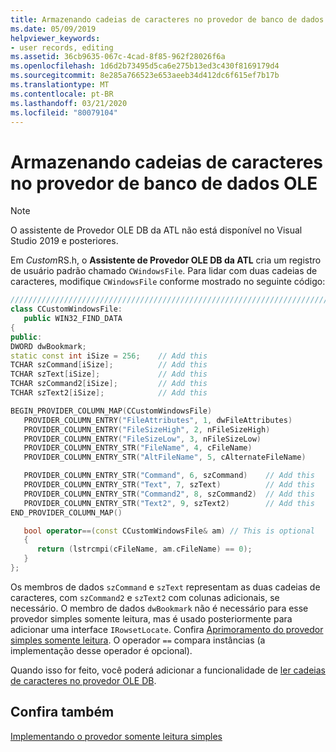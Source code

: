 ```yaml
---
title: Armazenando cadeias de caracteres no provedor de banco de dados OLE
ms.date: 05/09/2019
helpviewer_keywords:
- user records, editing
ms.assetid: 36cb9635-067c-4cad-8f85-962f28026f6a
ms.openlocfilehash: 1d6d2b73495d5ca6e275b13ed3c430f8169179d4
ms.sourcegitcommit: 8e285a766523e653aeeb34d412dc6f615ef7b17b
ms.translationtype: MT
ms.contentlocale: pt-BR
ms.lasthandoff: 03/21/2020
ms.locfileid: "80079104"
---
```

# <a name="storing-strings-in-the-ole-db-provider"></a>Armazenando cadeias de caracteres no provedor de banco de dados OLE

> [!NOTE]
> O assistente de Provedor OLE DB da ATL não está disponível no Visual Studio 2019 e posteriores.

Em *Custom*RS.h, o **Assistente de Provedor OLE DB da ATL** cria um registro de usuário padrão chamado `CWindowsFile`. Para lidar com duas cadeias de caracteres, modifique `CWindowsFile` conforme mostrado no seguinte código:

```cpp
////////////////////////////////////////////////////////////////////////
class CCustomWindowsFile:
   public WIN32_FIND_DATA
{
public:
DWORD dwBookmark;
static const int iSize = 256;    // Add this
TCHAR szCommand[iSize];          // Add this
TCHAR szText[iSize];             // Add this
TCHAR szCommand2[iSize];         // Add this
TCHAR szText2[iSize];            // Add this

BEGIN_PROVIDER_COLUMN_MAP(CCustomWindowsFile)
   PROVIDER_COLUMN_ENTRY("FileAttributes", 1, dwFileAttributes)
   PROVIDER_COLUMN_ENTRY("FileSizeHigh", 2, nFileSizeHigh)
   PROVIDER_COLUMN_ENTRY("FileSizeLow", 3, nFileSizeLow)
   PROVIDER_COLUMN_ENTRY_STR("FileName", 4, cFileName)
   PROVIDER_COLUMN_ENTRY_STR("AltFileName", 5, cAlternateFileName)

   PROVIDER_COLUMN_ENTRY_STR("Command", 6, szCommand)    // Add this
   PROVIDER_COLUMN_ENTRY_STR("Text", 7, szText)          // Add this
   PROVIDER_COLUMN_ENTRY_STR("Command2", 8, szCommand2)  // Add this
   PROVIDER_COLUMN_ENTRY_STR("Text2", 9, szText2)        // Add this
END_PROVIDER_COLUMN_MAP()

   bool operator==(const CCustomWindowsFile& am) // This is optional
   {
      return (lstrcmpi(cFileName, am.cFileName) == 0);
   }
};
```

Os membros de dados `szCommand` e `szText` representam as duas cadeias de caracteres, com `szCommand2` e `szText2` com colunas adicionais, se necessário. O membro de dados `dwBookmark` não é necessário para esse provedor simples somente leitura, mas é usado posteriormente para adicionar uma interface `IRowsetLocate`. Confira [Aprimoramento do provedor simples somente leitura](../../data/oledb/enhancing-the-simple-read-only-provider.md). O operador `==` compara instâncias (a implementação desse operador é opcional).

Quando isso for feito, você poderá adicionar a funcionalidade de [ler cadeias de caracteres no provedor OLE DB](../../data/oledb/reading-strings-into-the-ole-db-provider.md).

## <a name="see-also"></a>Confira também

[Implementando o provedor somente leitura simples](../../data/oledb/implementing-the-simple-read-only-provider.md)<br/>
